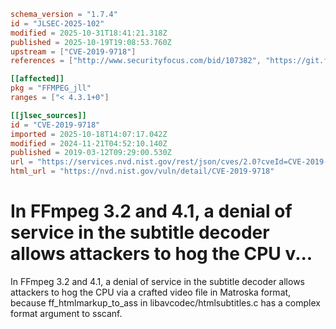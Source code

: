 ```toml
schema_version = "1.7.4"
id = "JLSEC-2025-102"
modified = 2025-10-31T18:41:21.318Z
published = 2025-10-19T19:08:53.760Z
upstream = ["CVE-2019-9718"]
references = ["http://www.securityfocus.com/bid/107382", "https://git.ffmpeg.org/gitweb/ffmpeg.git/commit/1f00c97bc3475c477f3c468cf2d924d5761d0982", "https://github.com/FFmpeg/FFmpeg/commit/23ccf3cabb4baf6e8af4b1af3fcc59c904736f21", "https://seclists.org/bugtraq/2019/May/60", "https://usn.ubuntu.com/3967-1/", "https://www.debian.org/security/2019/dsa-4449", "http://www.securityfocus.com/bid/107382", "https://git.ffmpeg.org/gitweb/ffmpeg.git/commit/1f00c97bc3475c477f3c468cf2d924d5761d0982", "https://github.com/FFmpeg/FFmpeg/commit/23ccf3cabb4baf6e8af4b1af3fcc59c904736f21", "https://seclists.org/bugtraq/2019/May/60", "https://usn.ubuntu.com/3967-1/", "https://www.debian.org/security/2019/dsa-4449"]

[[affected]]
pkg = "FFMPEG_jll"
ranges = ["< 4.3.1+0"]

[[jlsec_sources]]
id = "CVE-2019-9718"
imported = 2025-10-18T14:07:17.042Z
modified = 2024-11-21T04:52:10.140Z
published = 2019-03-12T09:29:00.530Z
url = "https://services.nvd.nist.gov/rest/json/cves/2.0?cveId=CVE-2019-9718"
html_url = "https://nvd.nist.gov/vuln/detail/CVE-2019-9718"
```

# In FFmpeg 3.2 and 4.1, a denial of service in the subtitle decoder allows attackers to hog the CPU v...

In FFmpeg 3.2 and 4.1, a denial of service in the subtitle decoder allows attackers to hog the CPU via a crafted video file in Matroska format, because ff_htmlmarkup_to_ass in libavcodec/htmlsubtitles.c has a complex format argument to sscanf.

